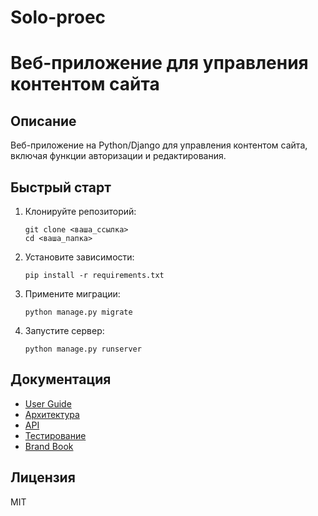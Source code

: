 # Solo-proec

# Веб-приложение для управления контентом сайта

## Описание
Веб-приложение на Python/Django для управления контентом сайта, включая функции авторизации и редактирования.

## Быстрый старт

1. Клонируйте репозиторий:
   ```
   git clone <ваша_ссылка>
   cd <ваша_папка>
   ```

2. Установите зависимости:
   ```
   pip install -r requirements.txt
   ```

3. Примените миграции:
   ```
   python manage.py migrate
   ```

4. Запустите сервер:
   ```
   python manage.py runserver
   ```

## Документация
- [User Guide](docs/user_guide.md)
- [Архитектура](docs/architecture.md)
- [API](docs/api.md)
- [Тестирование](docs/testing.md)
- [Brand Book](brandbook.md)

## Лицензия
MIT

